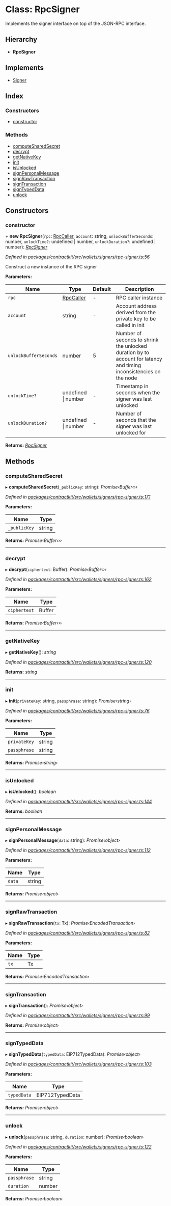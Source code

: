 # Class: RpcSigner

Implements the signer interface on top of the JSON-RPC interface.

## Hierarchy

* **RpcSigner**

## Implements

* [Signer](../interfaces/_contractkit_src_wallets_signers_signer_.signer.md)

## Index

### Constructors

* [constructor](_contractkit_src_wallets_signers_rpc_signer_.rpcsigner.md#constructor)

### Methods

* [computeSharedSecret](_contractkit_src_wallets_signers_rpc_signer_.rpcsigner.md#computesharedsecret)
* [decrypt](_contractkit_src_wallets_signers_rpc_signer_.rpcsigner.md#decrypt)
* [getNativeKey](_contractkit_src_wallets_signers_rpc_signer_.rpcsigner.md#getnativekey)
* [init](_contractkit_src_wallets_signers_rpc_signer_.rpcsigner.md#init)
* [isUnlocked](_contractkit_src_wallets_signers_rpc_signer_.rpcsigner.md#isunlocked)
* [signPersonalMessage](_contractkit_src_wallets_signers_rpc_signer_.rpcsigner.md#signpersonalmessage)
* [signRawTransaction](_contractkit_src_wallets_signers_rpc_signer_.rpcsigner.md#signrawtransaction)
* [signTransaction](_contractkit_src_wallets_signers_rpc_signer_.rpcsigner.md#signtransaction)
* [signTypedData](_contractkit_src_wallets_signers_rpc_signer_.rpcsigner.md#signtypeddata)
* [unlock](_contractkit_src_wallets_signers_rpc_signer_.rpcsigner.md#unlock)

## Constructors

###  constructor

\+ **new RpcSigner**(`rpc`: [RpcCaller](../interfaces/_contractkit_src_utils_rpc_caller_.rpccaller.md), `account`: string, `unlockBufferSeconds`: number, `unlockTime?`: undefined | number, `unlockDuration?`: undefined | number): *[RpcSigner](_contractkit_src_wallets_signers_rpc_signer_.rpcsigner.md)*

*Defined in [packages/contractkit/src/wallets/signers/rpc-signer.ts:56](https://github.com/celo-org/celo-monorepo/blob/master/packages/contractkit/src/wallets/signers/rpc-signer.ts#L56)*

Construct a new instance of the RPC signer

**Parameters:**

Name | Type | Default | Description |
------ | ------ | ------ | ------ |
`rpc` | [RpcCaller](../interfaces/_contractkit_src_utils_rpc_caller_.rpccaller.md) | - | RPC caller instance |
`account` | string | - | Account address derived from the private key to be called in init |
`unlockBufferSeconds` | number | 5 | Number of seconds to shrink the unlocked duration by to account for latency and timing inconsistencies on the node |
`unlockTime?` | undefined &#124; number | - | Timestamp in seconds when the signer was last unlocked |
`unlockDuration?` | undefined &#124; number | - | Number of seconds that the signer was last unlocked for   |

**Returns:** *[RpcSigner](_contractkit_src_wallets_signers_rpc_signer_.rpcsigner.md)*

## Methods

###  computeSharedSecret

▸ **computeSharedSecret**(`_publicKey`: string): *Promise‹Buffer‹››*

*Defined in [packages/contractkit/src/wallets/signers/rpc-signer.ts:171](https://github.com/celo-org/celo-monorepo/blob/master/packages/contractkit/src/wallets/signers/rpc-signer.ts#L171)*

**Parameters:**

Name | Type |
------ | ------ |
`_publicKey` | string |

**Returns:** *Promise‹Buffer‹››*

___

###  decrypt

▸ **decrypt**(`ciphertext`: Buffer): *Promise‹Buffer‹››*

*Defined in [packages/contractkit/src/wallets/signers/rpc-signer.ts:162](https://github.com/celo-org/celo-monorepo/blob/master/packages/contractkit/src/wallets/signers/rpc-signer.ts#L162)*

**Parameters:**

Name | Type |
------ | ------ |
`ciphertext` | Buffer |

**Returns:** *Promise‹Buffer‹››*

___

###  getNativeKey

▸ **getNativeKey**(): *string*

*Defined in [packages/contractkit/src/wallets/signers/rpc-signer.ts:120](https://github.com/celo-org/celo-monorepo/blob/master/packages/contractkit/src/wallets/signers/rpc-signer.ts#L120)*

**Returns:** *string*

___

###  init

▸ **init**(`privateKey`: string, `passphrase`: string): *Promise‹string›*

*Defined in [packages/contractkit/src/wallets/signers/rpc-signer.ts:76](https://github.com/celo-org/celo-monorepo/blob/master/packages/contractkit/src/wallets/signers/rpc-signer.ts#L76)*

**Parameters:**

Name | Type |
------ | ------ |
`privateKey` | string |
`passphrase` | string |

**Returns:** *Promise‹string›*

___

###  isUnlocked

▸ **isUnlocked**(): *boolean*

*Defined in [packages/contractkit/src/wallets/signers/rpc-signer.ts:144](https://github.com/celo-org/celo-monorepo/blob/master/packages/contractkit/src/wallets/signers/rpc-signer.ts#L144)*

**Returns:** *boolean*

___

###  signPersonalMessage

▸ **signPersonalMessage**(`data`: string): *Promise‹object›*

*Defined in [packages/contractkit/src/wallets/signers/rpc-signer.ts:112](https://github.com/celo-org/celo-monorepo/blob/master/packages/contractkit/src/wallets/signers/rpc-signer.ts#L112)*

**Parameters:**

Name | Type |
------ | ------ |
`data` | string |

**Returns:** *Promise‹object›*

___

###  signRawTransaction

▸ **signRawTransaction**(`tx`: Tx): *Promise‹EncodedTransaction›*

*Defined in [packages/contractkit/src/wallets/signers/rpc-signer.ts:82](https://github.com/celo-org/celo-monorepo/blob/master/packages/contractkit/src/wallets/signers/rpc-signer.ts#L82)*

**Parameters:**

Name | Type |
------ | ------ |
`tx` | Tx |

**Returns:** *Promise‹EncodedTransaction›*

___

###  signTransaction

▸ **signTransaction**(): *Promise‹object›*

*Defined in [packages/contractkit/src/wallets/signers/rpc-signer.ts:99](https://github.com/celo-org/celo-monorepo/blob/master/packages/contractkit/src/wallets/signers/rpc-signer.ts#L99)*

**Returns:** *Promise‹object›*

___

###  signTypedData

▸ **signTypedData**(`typedData`: EIP712TypedData): *Promise‹object›*

*Defined in [packages/contractkit/src/wallets/signers/rpc-signer.ts:103](https://github.com/celo-org/celo-monorepo/blob/master/packages/contractkit/src/wallets/signers/rpc-signer.ts#L103)*

**Parameters:**

Name | Type |
------ | ------ |
`typedData` | EIP712TypedData |

**Returns:** *Promise‹object›*

___

###  unlock

▸ **unlock**(`passphrase`: string, `duration`: number): *Promise‹boolean›*

*Defined in [packages/contractkit/src/wallets/signers/rpc-signer.ts:122](https://github.com/celo-org/celo-monorepo/blob/master/packages/contractkit/src/wallets/signers/rpc-signer.ts#L122)*

**Parameters:**

Name | Type |
------ | ------ |
`passphrase` | string |
`duration` | number |

**Returns:** *Promise‹boolean›*
